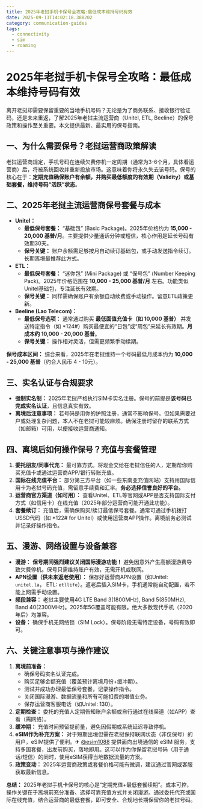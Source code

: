 ```yaml
---
title: 2025年老挝手机卡保号全攻略:最低成本维持号码有效
date: 2025-09-13T14:02:18.388202
category: communication-guides
tags:
  - connectivity
  - sim
  - roaming
---
```


# 2025年老挝手机卡保号全攻略：最低成本维持号码有效

离开老挝却需要保留重要的当地手机号码？无论是为了商务联系、接收银行验证码，还是未来重返，了解2025年老挝主流运营商（Unitel, ETL, Beeline）的保号政策和操作至关重要。本文提供最新、最实用的保号指南。

## 一、为什么需要保号？老挝运营商政策解读
老挝运营商规定，手机号码在连续欠费停机一定周期（通常为3-6个月，具体看运营商）后，将被系统回收并重新投放市场。这意味着你将永久失去该号码。保号的核心在于：**定期充值确保账户有余额，并购买最低额度的有效期（Validity）或基础套餐，维持号码“活跃”状态**。

## 二、2025年老挝主流运营商保号套餐与成本
*   **Unitel：**
    *   **最低保号套餐：** “基础包” (Basic Package)。2025年价格约为 **15,000 - 20,000 基普/月**。主要提供少量通话分钟或短信，核心作用是延长号码有效期30天。
    *   **保号关键：** 账户余额需足够按月自动续订基础包，或手动发送指令续订。长期离境最推荐此方式。
*   **ETL：**
    *   **最低保号套餐：** “迷你包” (Mini Package) 或 “保号包” (Number Keeping Pack)。2025年价格范围在 **10,000 - 25,000 基普/月** 左右。功能类似Unitel基础包，专注延长有效期。
    *   **保号关键：** 同样需确保账户有余额自动续费或手动操作。留意ETL政策更新。
*   **Beeline (Lao Telecom)：**
    *   **最低保号选项：** 通常通过购买 **最低面值充值卡（如 10,000 基普）** 并发送特定指令（如 *124#）购买最便宜的“日包”或“周包”来延长有效期。**月成本约 10,000 - 20,000 基普**。
    *   **保号关键：** 操作相对灵活，但需更频繁手动续期。

**保号成本区间：** 综合来看，2025年在老挝维持一个号码最低月成本约为 **10,000 - 25,000 基普**（约合人民币 4 - 10元）。

## 三、实名认证与合规要求
*   **强制实名制：** 2025年老挝严格执行SIM卡实名注册。保号的前提是**该号码已完成实名认证**，且信息真实有效。
*   **离境后注意事项：** 若号码是用你的护照注册，通常不影响保号。但如果需要过户或处理复杂问题，本人不在老挝可能较麻烦。确保注册时留存的联系方式（如邮箱）可用，以便接收运营商通知。

## 四、离境后如何操作保号？充值与套餐管理
1.  **委托朋友/同事代充：** 最可靠方式。将现金交给在老挝信任的人，定期帮你购买充值卡或通过运营商APP/银行转账充值。
2.  **国际在线充值平台：** 部分第三方平台（如一些东南亚充值网站）支持用国际信用卡为老挝号码充值，需留意手续费和汇率。**务必选择信誉良好的平台。**
3.  **运营商官方渠道（如可用）：** 查看Unitel、ETL等官网或APP是否支持国际支付方式（如信用卡）在线充值（2025年部分运营商可能开通此功能）。
4.  **套餐续订：** 充值后，需确保购买/续订最低保号套餐。通常可通过手机拨打USSD代码（如 *122# for Unitel）或使用运营商APP操作。离境前务必测试并记录好操作指令。

## 五、漫游、网络设置与设备兼容
*   **漫游：** **保号期间强烈建议关闭国际漫游功能！** 避免因意外产生高额漫游费导致欠费停机。保号只需维持账户有效，无需开机或联网。
*   **APN设置（供未来返老使用）：** 保存好运营商APN设置（如Unitel: `unitel.la`， ETL: `etllife`）。返老后插入SIM卡，手机通常能自动配置，若不能上网需手动设置。
*   **频段兼容：** 老挝主要使用4G LTE Band 3(1800MHz), Band 5(850MHz), Band 40(2300MHz)。2025年5G覆盖可能有限。绝大多数现代手机（2020年后）均兼容。
*   **设备：** 确保手机无网络锁（SIM Lock）。保号阶段无需特定设备，号码有效即可。

## 六、关键注意事项与操作建议
1.  **离境前准备：**
    *   确保号码实名认证完成。
    *   购买足够金额充值（覆盖预计离境月份+缓冲期）。
    *   测试并成功办理最低保号套餐，记录操作指令。
    *   关闭国际漫游、数据流量和所有可能扣费的增值业务。
    *   保存运营商客服电话（如Unitel: 130）。
2.  **定期检查：** 委托的充值人定期告知账户余额或自行通过在线渠道（如APP）查看（需网络）。
3.  **缓冲期：** 充值时间预留提前量，避免因假期或系统延迟导致停机。
4.  **eSIM作为补充方案：** 对于短期出境但需在老挝保持联网状态（非仅保号）的用户，eSIM提供了便利。✈ [@esim1088](https://t.me/s/esim1088) 提供面向出境通信的 eSIM 服务，支持多国套餐，出发前购买，落地即用。这可以作为你保留老挝号码（用于通话/短信）的同时，使用eSIM获得当地数据流量的方案。
5.  **政策变动：** 2025年运营商政策或套餐价格可能有微调，建议通过官网或客服获取最新信息。

**总结：** 2025年老挝手机卡保号的核心是“定期充值+最低套餐续期”。成本可控，操作关键在于离境前充分准备、选择可靠充值方式并关闭漫游。通过委托代充或国际在线充值，结合运营商的最低套餐，即可安全、合规地长期保留你的老挝号码。